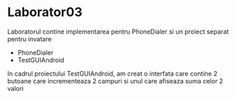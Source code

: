 # Laborator03

Laboratorul contine implementarea pentru PhoneDialer si un proiect separat pentru invatare
- PhoneDialer
- TestGUIAndroid

In cadrul proiectului TestGUIAndroid, am creat o interfata care contine 2 butoane care incrementeaza 2 campuri si unul care afiseaza suma celor 2 valori
